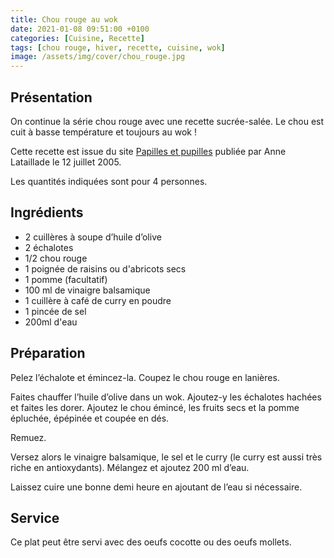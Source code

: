 ```yaml
---
title: Chou rouge au wok
date: 2021-01-08 09:51:00 +0100
categories: [Cuisine, Recette]
tags: [chou rouge, hiver, recette, cuisine, wok]
image: /assets/img/cover/chou_rouge.jpg
---
```


## Présentation
On continue la série chou rouge avec une recette sucrée-salée. Le chou est cuit à basse température et toujours au wok !

Cette recette est issue du site [Papilles et pupilles](https://www.papillesetpupilles.fr/2005/07/chou-rouge-au-wok.html) publiée par Anne Lataillade le 12 juillet 2005.

Les quantités indiquées sont pour 4 personnes.

## Ingrédients
* 2 cuillères à soupe d’huile d’olive
* 2 échalotes
* 1/2 chou rouge
* 1 poignée de raisins ou d'abricots secs
* 1 pomme (facultatif)
* 100 ml de vinaigre balsamique
* 1 cuillère à café de curry en poudre
* 1 pincée de sel
* 200ml d'eau

## Préparation
Pelez l’échalote et émincez-la. Coupez le chou rouge en lanières.

Faites chauffer l’huile d’olive dans un wok. Ajoutez-y les échalotes hachées et faites les dorer. Ajoutez le chou émincé, les fruits secs et la pomme épluchée, épépinée et coupée en dés.

Remuez.

Versez alors le vinaigre balsamique, le sel et le curry (le curry est aussi très riche en antioxydants). Mélangez et ajoutez 200 ml d’eau.

Laissez cuire une bonne demi heure en ajoutant de l’eau si nécessaire.

## Service
Ce plat peut être servi avec des oeufs cocotte ou des oeufs mollets.
